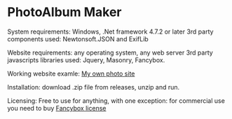 # PhotoAlbum Maker

System requirements: Windows, .Net framework 4.7.2 or later
3rd party components used: Newtonsoft.JSON and ExifLib

Website requirements: any operating system, any web server
3rd party javascripts libraries used: Jquery, Masonry, Fancybox.

Working website examle: <a href="https://photos.ym-com.net">My own photo site</a>

Installation: download .zip file from releases, unzip and run.

Licensing: Free to use for anything, with one exception: for commercial use you need to buy <a href="https://fancyapps.com/fancybox/3/#license">Fancybox license</a>
